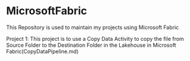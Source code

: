# MicrosoftFabric
This Repository is used to maintain my projects using Microsoft Fabric

Project 1: 
This project is to use a Copy Data Activity to copy the file from Source Folder to the Destination Folder in the Lakehouse in Microsoft Fabric(CopyDataPipeline.md)
